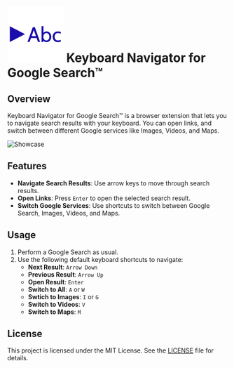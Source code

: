# ![icon](icon.png?raw=true) Keyboard Navigator for Google Search™

## Overview

Keyboard Navigator for Google Search™ is a browser extension that lets you to navigate search results with your keyboard. You can open links, and switch between different Google services like Images, Videos, and Maps.

![Showcase](docs/showcase.gif)

## Features

- **Navigate Search Results**: Use arrow keys to move through search results.
- **Open Links**: Press `Enter` to open the selected search result.
- **Switch Google Services**: Use shortcuts to switch between Google Search, Images, Videos, and Maps.

## Usage

1. Perform a Google Search as usual.
2. Use the following default keyboard shortcuts to navigate:
   - **Next Result**: `Arrow Down`
   - **Previous Result**: `Arrow Up`
   - **Open Result**: `Enter`
   - **Switch to All**: `A` or `W`
   - **Swtich to Images**: `I` or `G`
   - **Switch to Videos**: `V`
   - **Switch to Maps**: `M`

## License

This project is licensed under the MIT License. See the [LICENSE](LICENSE) file for details.
